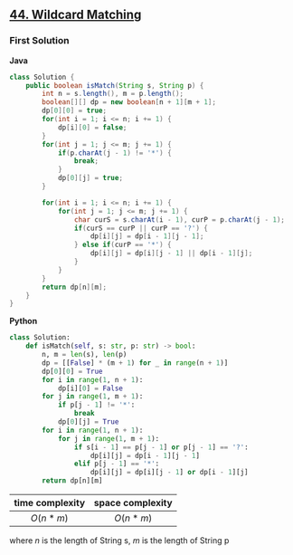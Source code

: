 ## [44. Wildcard Matching](https://leetcode.cn/problems/wildcard-matching/)

### First Solution
**Java**
```java
class Solution {
    public boolean isMatch(String s, String p) {
        int n = s.length(), m = p.length();
        boolean[][] dp = new boolean[n + 1][m + 1];
        dp[0][0] = true;
        for(int i = 1; i <= n; i += 1) {
            dp[i][0] = false;
        }
        for(int j = 1; j <= m; j += 1) {
            if(p.charAt(j - 1) != '*') {
                break;
            }
            dp[0][j] = true;
        }

        for(int i = 1; i <= n; i += 1) {
            for(int j = 1; j <= m; j += 1) {
                char curS = s.charAt(i - 1), curP = p.charAt(j - 1);
                if(curS == curP || curP == '?') {
                    dp[i][j] = dp[i - 1][j - 1];
                } else if(curP == '*') {
                    dp[i][j] = dp[i][j - 1] || dp[i - 1][j];
                }
            }
        }
        return dp[n][m];
    }
}
```
**Python**
```python
class Solution:
    def isMatch(self, s: str, p: str) -> bool:
        n, m = len(s), len(p)
        dp = [[False] * (m + 1) for _ in range(n + 1)]
        dp[0][0] = True
        for i in range(1, n + 1):
            dp[i][0] = False
        for j in range(1, m + 1):
            if p[j - 1] != '*':
                break
            dp[0][j] = True
        for i in range(1, n + 1):
            for j in range(1, m + 1):
                if s[i - 1] == p[j - 1] or p[j - 1] == '?':
                    dp[i][j] = dp[i - 1][j - 1]
                elif p[j - 1] == '*':
                    dp[i][j] = dp[i][j - 1] or dp[i - 1][j]
        return dp[n][m]
```

|time complexity|space complexity|
|:-:|:-:|
|$O(n*m)$|$O(n*m)$|
where $n$ is the length of String s, $m$ is the length of String p
